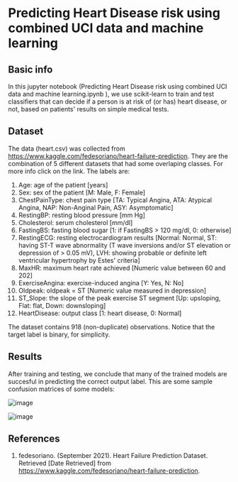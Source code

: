 # Predicting Heart Disease risk using combined UCI data and machine learning
## Basic info
In this jupyter notebook (Predicting Heart Disease risk using combined UCI data and machine learning.ipynb
), we use scikit-learn to train and test classifiers that can decide if a person is at risk of (or has) heart disease, or not, based on patients' results on simple medical tests.
 
 ## Dataset
The data (heart.csv) was collected from https://www.kaggle.com/fedesoriano/heart-failure-prediction. They are the combination of 5 different datasets that had some overlaping classes. For more info click on the link. The labels are:

1. Age: age of the patient [years]
2. Sex: sex of the patient [M: Male, F: Female]
3. ChestPainType: chest pain type [TA: Typical Angina, ATA: Atypical Angina, NAP: Non-Anginal Pain, ASY: Asymptomatic]
4. RestingBP: resting blood pressure [mm Hg]
5. Cholesterol: serum cholesterol [mm/dl]
6. FastingBS: fasting blood sugar [1: if FastingBS > 120 mg/dl, 0: otherwise]
7. RestingECG: resting electrocardiogram results [Normal: Normal, ST: having ST-T wave abnormality (T wave inversions and/or ST elevation or depression of > 0.05 mV), LVH: showing probable or definite left ventricular hypertrophy by Estes' criteria]
8. MaxHR: maximum heart rate achieved [Numeric value between 60 and 202]
9. ExerciseAngina: exercise-induced angina [Y: Yes, N: No]
10. Oldpeak: oldpeak = ST [Numeric value measured in depression]
11. ST_Slope: the slope of the peak exercise ST segment [Up: upsloping, Flat: flat, Down: downsloping]
12. HeartDisease: output class [1: heart disease, 0: Normal]

The dataset contains 918 (non-duplicate) observations. Notice that the target label is binary, for simplicity.

## Results
After training and testing, we conclude that many of the trained models are succesful in predicting the correct output label. This are some sample confusion matrices of some models:

![image](https://github.com/user-attachments/assets/7677eec4-c8e9-445d-9187-bab1799ca357)

![image](https://github.com/user-attachments/assets/1a4e3812-eabc-46eb-9ab5-5b69da56425a)




## References
1. fedesoriano. (September 2021). Heart Failure Prediction Dataset. Retrieved [Date Retrieved] from https://www.kaggle.com/fedesoriano/heart-failure-prediction.

